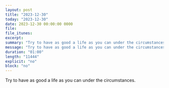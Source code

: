 ```yaml
---
layout: post
title: "2023-12-30"
today: "2023-12-30"
date: 2023-12-30 00:00:00 0000
file:
file_itunes:
excerpt:
summary: "Try to have as good a life as you can under the circumstances."
message: "Try to have as good a life as you can under the circumstances."
duration: "01:00"
length: "11444"
explicit: "no"
block: "no"
---
```

Try to have as good a life as you can under the circumstances.

